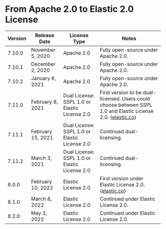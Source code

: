 # From Apache 2.0 to Elastic 2.0 License

| Version | Release Date      | License Type                                  | Notes                                                                                                          |
| ------- | ----------------- | --------------------------------------------- | -------------------------------------------------------------------------------------------------------------- |
| 7.10.0  | November 5, 2020  | Apache 2.0                                    | Fully open-source under Apache 2.0.                                                                            |
| 7.10.1  | December 2, 2020  | Apache 2.0                                    | Fully open-source under Apache 2.0.                                                                            |                                                                                                                                                                                 |
| 7.10.2  | January 6, 2021    | Apache 2.0                                    | Fully open-source under Apache 2.0.                                                                                                                                                       |
| 7.11.0  | February 8, 2021   | Dual License: SSPL 1.0 or Elastic License 2.0 | First version to be dual-licensed. Users could choose between SSPL 1.0 and Elastic License 2.0. ([elastic.co](https://www.elastic.co/blog/elastic-license-update?utm_source=chatgpt.com)) |
| 7.11.1  | February 15, 2021  | Dual License: SSPL 1.0 or Elastic License 2.0 | Continued dual-licensing.                                                                                                                                                                 |
| 7.11.2  | March 3, 2021      | Dual License: SSPL 1.0 or Elastic License 2.0 | Continued dual-licensing.                                                                                                                                                                 |
| 8.0.0   | February 10, 2022  | Elastic License 2.0                           | First version under Elastic License 2.0. ([elastic.co](https://www.elastic.co/about/press/elastic-announces-the-general-availability-of-elastic-8-0))                                     |
| 8.1.0   | March 8, 2022      | Elastic License 2.0                           | Continued under Elastic License 2.0.                                                                                                                                                      |
| 8.2.0   | May 3, 2022        | Elastic License 2.0                           | Continued under Elastic License 2.0.                                                                                                                                                      |
